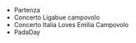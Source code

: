 <!-- 
.. link: 
.. description: 
.. tags: 
.. date: 2013/08/20 15:08:40
.. title: Events
.. slug: events
-->

* Partenza
* Concerto Ligabue campovolo
* Concerto Italia Loves Emilia Campovolo
* PadaDay